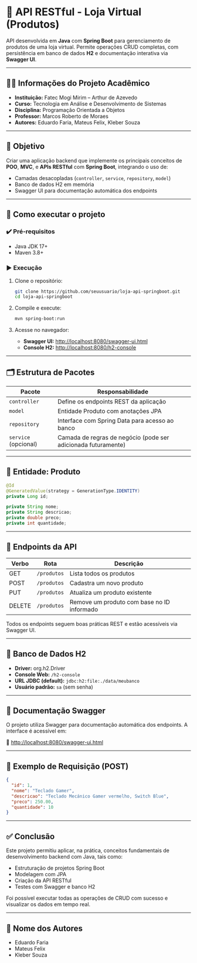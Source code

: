 # 🛒 API RESTful - Loja Virtual (Produtos)

API desenvolvida em **Java** com **Spring Boot** para gerenciamento de produtos de uma loja virtual. Permite operações CRUD completas, com persistência em banco de dados **H2** e documentação interativa via **Swagger UI**.

---

## 👨‍🏫 Informações do Projeto Acadêmico

- **Instituição:** Fatec Mogi Mirim – Arthur de Azevedo  
- **Curso:** Tecnologia em Análise e Desenvolvimento de Sistemas  
- **Disciplina:** Programação Orientada a Objetos  
- **Professor:** Marcos Roberto de Moraes  
- **Autores:** Eduardo Faria, Mateus Felix, Kleber Souza  

---

## 🎯 Objetivo

Criar uma aplicação backend que implemente os principais conceitos de **POO**, **MVC**, e **APIs RESTful** com **Spring Boot**, integrando o uso de:

- Camadas desacopladas (`controller`, `service`, `repository`, `model`)
- Banco de dados H2 em memória
- Swagger UI para documentação automática dos endpoints

---

## 🚀 Como executar o projeto

### ✔️ Pré-requisitos

- Java JDK 17+
- Maven 3.8+

### ▶️ Execução

1. Clone o repositório:
   ```bash
   git clone https://github.com/seuusuario/loja-api-springboot.git
   cd loja-api-springboot
   ```

2. Compile e execute:
   ```bash
   mvn spring-boot:run
   ```

3. Acesse no navegador:

   - **Swagger UI:** [http://localhost:8080/swagger-ui.html](http://localhost:8080/swagger-ui.html)
   - **Console H2:** [http://localhost:8080/h2-console](http://localhost:8080/h2-console)

---

## 🗂️ Estrutura de Pacotes

| Pacote                    | Responsabilidade                                 |
|---------------------------|--------------------------------------------------|
| `controller`              | Define os endpoints REST da aplicação           |
| `model`                   | Entidade Produto com anotações JPA              |
| `repository`              | Interface com Spring Data para acesso ao banco  |
| `service` (opcional)      | Camada de regras de negócio (pode ser adicionada futuramente) |

---
## 📌 Entidade: Produto

```java
@Id
@GeneratedValue(strategy = GenerationType.IDENTITY)
private Long id;

private String nome;
private String descricao;
private double preco;
private int quantidade;
```

---

## 📡 Endpoints da API

| Verbo  | Rota              | Descrição                                          |
|--------|-------------------|----------------------------------------------------|
| GET    | `/produtos`       | Lista todos os produtos                           |            |
| POST   | `/produtos`       | Cadastra um novo produto                          |
| PUT    | `/produtos`  | Atualiza um produto existente                     |
| DELETE | `/produtos`  | Remove um produto com base no ID informado        |

Todos os endpoints seguem boas práticas REST e estão acessíveis via Swagger UI.

---

## 💾 Banco de Dados H2

- **Driver:** org.h2.Driver  
- **Console Web:** `/h2-console`  
- **URL JDBC (default):** `jdbc:h2:file:./data/meubanco`  
- **Usuário padrão:** `sa` (sem senha)

---

## 📖 Documentação Swagger

O projeto utiliza Swagger para documentação automática dos endpoints. A interface é acessível em:

📍 [http://localhost:8080/swagger-ui.html](http://localhost:8080/swagger-ui.html)

---

## 🧪 Exemplo de Requisição (POST)

```json
{
  "id": 1,
  "nome": "Teclado Gamer",
  "descricao": "Teclado Mecánico Gamer vermelho, Switch Blue",
  "preco": 250.00,
  "quantidade": 10
}
```

---

## ✅ Conclusão

Este projeto permitiu aplicar, na prática, conceitos fundamentais de desenvolvimento backend com Java, tais como:

- Estruturação de projetos Spring Boot
- Modelagem com JPA
- Criação da API RESTful
- Testes com Swagger e banco H2

Foi possível executar todas as operações de CRUD com sucesso e visualizar os dados em tempo real.

---

## 👥 Nome dos Autores

- Eduardo Faria  
- Mateus Felix  
- Kleber Souza
